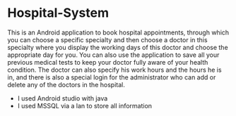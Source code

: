 # Hospital-System
This is an Android application to book hospital appointments, through which you can choose a specific specialty and then choose a doctor in this specialty where you display the working days of this doctor and choose the appropriate day for you.
You can also use the application to save all your previous medical tests to keep your doctor fully aware of your health condition.
The doctor can also specify his work hours and the hours he is in, and there is also a special login for the administrator who can add or delete any of the doctors in the hospital.
- I used Android studio with java
- I used MSSQL via a lan to store all information
